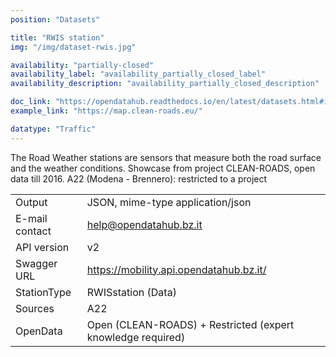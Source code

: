 ```yaml
---
position: "Datasets"

title: "RWIS station"
img: "/img/dataset-rwis.jpg"

availability: "partially-closed"
availability_label: "availability_partially_closed_label"
availability_description: "availability_partially_closed_description"

doc_link: "https://opendatahub.readthedocs.io/en/latest/datasets.html#it-bz-opendatahub-rwisstation"
example_link: "https://map.clean-roads.eu/"

datatype: "Traffic"
---
```


The Road Weather stations are sensors that measure both the road surface and the weather conditions. Showcase from project CLEAN-ROADS, open data till 2016.
A22 (Modena - Brennero): restricted to a project

|                |                                                             |
| :------------- | ----------------------------------------------------------- |
| Output         | JSON, mime-type application/json                            |
| E-mail contact | help@opendatahub.bz.it                                      |
| API version    | v2                                                          |
| Swagger URL    | https://mobility.api.opendatahub.bz.it/                     |
| StationType    | RWISstation (Data)                                          |
| Sources        | A22                                                         |
| OpenData       | Open (CLEAN-ROADS) + Restricted (expert knowledge required) |
